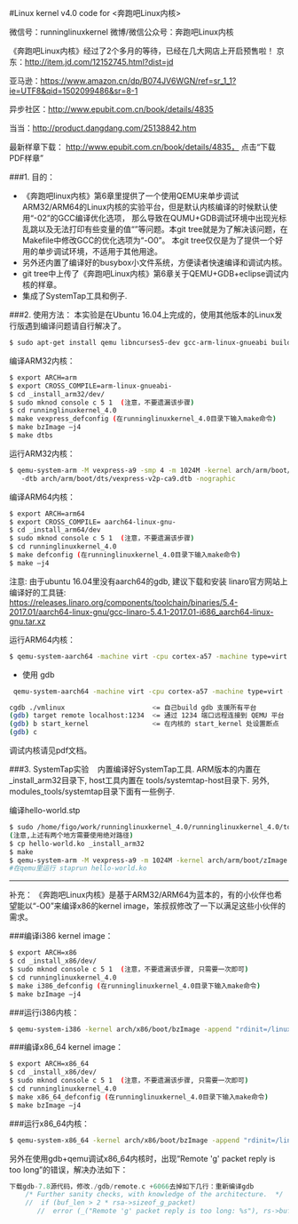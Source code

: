 
#Linux kernel v4.0 code for <奔跑吧Linux内核>

微信号：runninglinuxkernel
微博/微信公众号：奔跑吧Linux内核

《奔跑吧Linux内核》经过了2个多月的等待，已经在几大网店上开启预售啦！
京东：http://item.jd.com/12152745.html?dist=jd

亚马逊：https://www.amazon.cn/dp/B074JV6WGN/ref=sr_1_1?ie=UTF8&qid=1502099486&sr=8-1

异步社区：http://www.epubit.com.cn/book/details/4835

当当：http://product.dangdang.com/25138842.htm

最新样章下载： http://www.epubit.com.cn/book/details/4835， 点击“下载PDF样章”

###1. 目的：
* 《奔跑吧linux内核》第6章里提供了一个使用QEMU来单步调试ARM32/ARM64的Linux内核的实验平台，但是默认内核编译的时候默认使用“-02”的GCC编译优化选项，
那么导致在QUMU+GDB调试环境中出现光标乱跳以及无法打印有些变量的值“<optimized out>”等问题。本git tree就是为了解决该问题，在Makefile中修改GCC的优化选项为“-O0”。
本git tree仅仅是为了提供一个好用的单步调试环境，不适用于其他用途。
* 另外还内置了编译好的busybox小文件系统，方便读者快速编译和调试内核。
* git tree中上传了《奔跑吧Linux内核》第6章关于QEMU+GDB+eclipse调试内核的样章。
* 集成了SystemTap工具和例子.


###2. 使用方法：
本实验是在Ubuntu 16.04上完成的，使用其他版本的Linux发行版遇到编译问题请自行解决了。

```sh
$ sudo apt-get install qemu libncurses5-dev gcc-arm-linux-gnueabi build-essential gdb-arm-none-eabi gcc-aarch64-linux-gnu eclipse-cdt libdw-dev systemtap systemtap-runtime
```

编译ARM32内核：
```sh
$ export ARCH=arm
$ export CROSS_COMPILE=arm-linux-gnueabi-
$ cd _install_arm32/dev/
$ sudo mknod console c 5 1  (注意，不要遗漏该步骤)
$ cd runninglinuxkernel_4.0
$ make vexpress_defconfig (在runninglinuxkernel_4.0目录下输入make命令)
$ make bzImage –j4 
$ make dtbs
```
运行ARM32内核：

```sh
$ qemu-system-arm -M vexpress-a9 -smp 4 -m 1024M -kernel arch/arm/boot/zImage  -append "rdinit=/linuxrc console=ttyAMA0 loglevel=8" 
   -dtb arch/arm/boot/dts/vexpress-v2p-ca9.dtb -nographic
```

编译ARM64内核：
```sh
$ export ARCH=arm64
$ export CROSS_COMPILE= aarch64-linux-gnu-
$ cd _install_arm64/dev
$ sudo mknod console c 5 1  (注意，不要遗漏该步骤)
$ cd runninglinuxkernel_4.0 
$ make defconfig (在runninglinuxkernel_4.0目录下输入make命令)
$ make –j4 
```

注意: 由于ubuntu 16.04里没有aarch64的gdb, 建议下载和安装 linaro官方网站上编译好的工具链:
https://releases.linaro.org/components/toolchain/binaries/5.4-2017.01/aarch64-linux-gnu/gcc-linaro-5.4.1-2017.01-i686_aarch64-linux-gnu.tar.xz


运行ARM64内核：
```sh
$ qemu-system-aarch64 -machine virt -cpu cortex-a57 -machine type=virt -nographic -m 2048 –smp 2 -kernel arch/arm64/boot/Image --append "rdinit=/linuxrc console=ttyAMA0"
```

- 使用 gdb

```sh
 qemu-system-aarch64 -machine virt -cpu cortex-a57 -machine type=virt -nographic -m 2048  -kernel arch/arm64/boot/Image --append "rdinit=/linuxrc console=ttyAMA0" -S -s
```

```sh
cgdb ./vmlinux                      <= 自己build gdb 支援所有平台
(gdb) target remote localhost:1234  <= 通过 1234 端口远程连接到 QEMU 平台
(gdb) b start_kernel                <= 在内核的 start_kernel 处设置断点
(gdb) c
```



调试内核请见pdf文档。

###3. SystemTap实验
   内置编译好SystemTap工具. ARM版本的内置在_install_arm32目录下, host工具内置在 tools/systemtap-host目录下.
另外, modules_tools/systemtap目录下面有一些例子.

编译hello-world.stp

```sh
$ sudo /home/figo/work/runninglinuxkernel_4.0/runninglinuxkernel_4.0/tools/systemtap_host/bin/stap -gv -a arm -r /home/figo/work/runninglinuxkernel_4.0/runninglinuxkernel_4.0/ -B CROSS_COMPILE=arm-linux-gnueabi- -m hello-world.ko hello-world.stp
(注意,上述有两个地方需要使用绝对路径)
$ cp hello-world.ko _install_arm32
$ make
$ qemu-system-arm -M vexpress-a9 -m 1024M -kernel arch/arm/boot/zImage  -append "rdinit=/linuxrc console=ttyAMA0 loglevel=8" -dtb arch/arm/boot/dts/vexpress-v2p-ca9.dtb -nographic
#在qemu里运行 staprun hello-world.ko
```
 
---

补充：
《奔跑吧Linux内核》是基于ARM32/ARM64为蓝本的，有的小伙伴也希望能以“-O0”来编译x86的kernel image，笨叔叔修改了一下以满足这些小伙伴的需求。

###编译i386 kernel image：

```sh
$ export ARCH=x86
$ cd _install_x86/dev/
$ sudo mknod console c 5 1  (注意，不要遗漏该步骤, 只需要一次即可)
$ cd runninglinuxkernel_4.0
$ make i386_defconfig (在runninglinuxkernel_4.0目录下输入make命令)
$ make bzImage –j4 
```

###运行i386内核：

```sh
$ qemu-system-i386 -kernel arch/x86/boot/bzImage -append "rdinit=/linuxrc console=ttyS0" -nographic
```


###编译x86_64 kernel image：

```sh
$ export ARCH=x86_64
$ cd _install_x86/dev/
$ sudo mknod console c 5 1  (注意，不要遗漏该步骤, 只需要一次即可)
$ cd runninglinuxkernel_4.0
$ make x86_64_defconfig (在runninglinuxkernel_4.0目录下输入make命令)
$ make bzImage –j4 
```

###运行x86_64内核：

```sh
$ qemu-system-x86_64 -kernel arch/x86/boot/bzImage -append "rdinit=/linuxrc console=ttyS0" -nographic
```

另外在使用gdb+qemu调试x86_64内核时，出现“Remote 'g' packet reply is too long”的错误，解决办法如下：

```c
下载gdb-7.8源代码，修改./gdb/remote.c +6066去掉如下几行：重新编译gdb
    /* Further sanity checks, with knowledge of the architecture.  */
    //  if (buf_len > 2 * rsa->sizeof_g_packet)
       //  error (_("Remote 'g' packet reply is too long: %s"), rs->buf);

```






